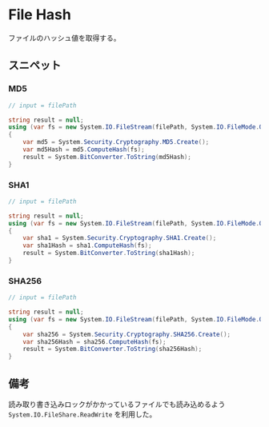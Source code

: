 ﻿# File Hash

ファイルのハッシュ値を取得する。


## スニペット

### MD5

```csharp
// input = filePath

string result = null;
using (var fs = new System.IO.FileStream(filePath, System.IO.FileMode.Open, System.IO.FileAccess.Read, System.IO.FileShare.ReadWrite))
{
    var md5 = System.Security.Cryptography.MD5.Create();
    var md5Hash = md5.ComputeHash(fs);
    result = System.BitConverter.ToString(md5Hash);
}
```

### SHA1

```csharp
// input = filePath

string result = null;
using (var fs = new System.IO.FileStream(filePath, System.IO.FileMode.Open, System.IO.FileAccess.Read, System.IO.FileShare.ReadWrite))
{
    var sha1 = System.Security.Cryptography.SHA1.Create();
    var sha1Hash = sha1.ComputeHash(fs);
    result = System.BitConverter.ToString(sha1Hash);
}
```

### SHA256

```csharp
// input = filePath

string result = null;
using (var fs = new System.IO.FileStream(filePath, System.IO.FileMode.Open, System.IO.FileAccess.Read, System.IO.FileShare.ReadWrite))
{
    var sha256 = System.Security.Cryptography.SHA256.Create();
    var sha256Hash = sha256.ComputeHash(fs);
    result = System.BitConverter.ToString(sha256Hash);
}
```

## 備考

読み取り書き込みロックがかかっているファイルでも読み込めるよう `System.IO.FileShare.ReadWrite` を利用した。

